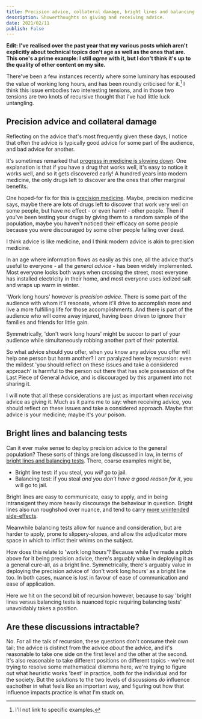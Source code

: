 ```yaml
---
title: Precision advice, collateral damage, bright lines and balancing tests
description: Showerthoughts on giving and receiving advice.
date: 2021/02/11
publish: False
---
```

**Edit: I've realised over the past year that my various posts which aren't explicitly about technical topics don't age as well as the ones that are. This one's a prime example: I still *agree* with it, but I don't think it's up to the quality of other content on my site.**

There've been a few instances recently where some luminary has espoused the value of working long hours, and has been roundly criticised for it.[^luminary] I think this issue embodies two interesting tensions, and in those two tensions are two knots of recursive thought that I've had little luck untangling. 

## Precision advice and collateral damage
Reflecting on the advice that's most frequently given these days, I notice that often the advice is typically good advice for some part of the audience, and bad advice for another.

It's sometimes remarked that [progress in medicine is slowing down](https://slatestarcodex.com/2018/11/26/is-science-slowing-down-2/). One explanation is that if you have a drug that works well, it's easy to notice it works well, and so it gets discovered early! A hundred years into modern medicine, the only drugs left to discover are the ones that offer marginal benefits.

One hoped-for fix for this is [precision medicine](https://en.wikipedia.org/wiki/Precision_medicine). Maybe, precision medicine says, maybe there are lots of drugs left to discover that work very well on some people, but have no effect - or even harm! - other people. Then if you've been testing your drugs by giving them to a random sample of the population, maybe you haven't noticed their efficacy on some people because you were discouraged by some other people falling over dead. 

I think advice is like medicine, and I think modern advice is akin to precision medicine.

In an age where information flows as easily as this one, all the advice that's useful to everyone - all the *general advice* - has been widely implemented. Most everyone looks both ways when crossing the street, most everyone has installed electricity in their home, and most everyone uses iodized salt and wraps up warm in winter.

'Work long hours' however is *precision advice*. There is some part of the audience with whom it'll resonate, whom it'll drive to accomplish more and live a more fulfilling life for those accomplishments. And there is part of the audience who will come away injured, having been driven to ignore their families and friends for little gain.

Symmetrically, 'don't work long hours' might be succor to part of your audience while simultaneously robbing another part of their potential.  

So what advice should you offer, when you know any advice you offer will help one person but harm another? I am paralyzed here by recursion: even the mildest 'you should reflect on these issues and take a considered approach' is harmful to the person out there that has sole possession of the Last Piece of General Advice, and is discouraged by this argument into not sharing it. 

I will note that all these considerations are just as important when *receiving* advice as giving it. Much as it pains me to say: when receiving advice, you should reflect on these issues and take a considered approach. Maybe that advice is your medicine; maybe it's your poison. 

## Bright lines and balancing tests
Can it ever make sense to deploy precision advice to the general population? These sorts of things are long discussed in law, in terms of [bright lines and balancing tests](https://en.wikipedia.org/wiki/Bright-line_rule). There, coarse examples might be, 

* Bright line test: if you steal, you *will* go to jail.
* Balancing test: if you steal *and you don't have a good reason for it*, you will go to jail.

Bright lines are easy to communicate, easy to apply, and in being intransigent they more heavily discourage the behaviour in question. Bright lines also run roughshod over nuance, and tend to carry [more unintended side-effects](https://en.wikipedia.org/wiki/Bloody_Code). 

Meanwhile balancing tests allow for nuance and consideration, but are harder to apply, prone to slippery-slopes, and allow the adjudicator more space in which to inflict their whims on the subject.

How does this relate to 'work long hours'? Because while I've made a pitch above for it being precision advice, there's arguably value in deploying it as a general cure-all, as a bright line. Symmetrically, there's arguably value in deploying the precision advice of 'don't work long hours' as a bright line too. In both cases, nuance is lost in favour of ease of communication and ease of application. 

Here we hit on the second bit of recursion however, because to say 'bright lines versus balancing tests is nuanced topic requiring balancing tests' unavoidably takes a position.

## Are these discussions intractable?
No. For all the talk of recursion, these questions don't consume their own tail; the advice is distinct from the advice *about* the advice, and it's reasonable to take one side on the first level and the other at the second. It's also reasonable to take different positions on different topics - we're not trying to resolve some mathematical dilemma here, we're trying to figure out what heuristic works 'best' in practice, both for the individual and for the society. But the solutions to the two levels of discussions *do* influence eachother in what feels like an important way, and figuring out how that influence impacts practice is what I'm stuck on.  

[^luminary]: I'll not link to specific examples.
